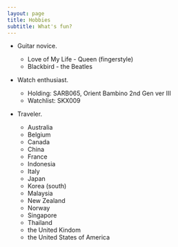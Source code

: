 ```yaml
---
layout: page
title: Hobbies
subtitle: What's fun?
---
```

* Guitar novice.
  * Love of My Life - Queen (fingerstyle)
  * Blackbird - the Beatles

* Watch enthusiast.
  * Holding: SARB065, Orient Bambino 2nd Gen ver III
  * Watchlist: SKX009

* Traveler.
  * Australia
  * Belgium
  * Canada
  * China
  * France
  * Indonesia
  * Italy
  * Japan
  * Korea (south)
  * Malaysia
  * New Zealand
  * Norway
  * Singapore
  * Thailand
  * the United Kindom
  * the United States of America

